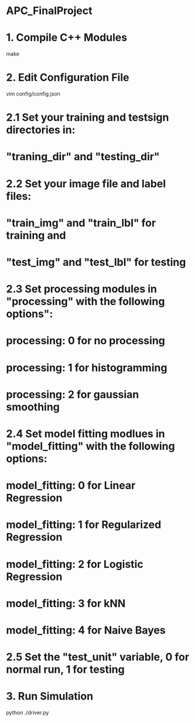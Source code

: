 # APC_FinalProject

# 1. Compile C++ Modules
make

# 2. Edit Configuration File
vim config/config.json

#  2.1 Set your training and testsign directories in:
#     "traning_dir" and "testing_dir"
#
#  2.2 Set your image file and label files:
#     "train_img" and "train_lbl" for training and 
#     "test_img" and "test_lbl" for testing
#
#  2.3 Set processing modules in "processing" with the following options":
#      processing: 0 for no processing
#      processing: 1 for histogramming
#      processing: 2 for gaussian smoothing
#
#  2.4 Set model fitting modlues in "model_fitting" with the following options:
#      model_fitting: 0 for Linear Regression
#      model_fitting: 1 for Regularized Regression
#      model_fitting: 2 for Logistic Regression
#      model_fitting: 3 for kNN
#      model_fitting: 4 for Naive Bayes
# 
#  2.5 Set the "test_unit" variable, 0 for normal run, 1 for testing

# 3. Run Simulation
python ./driver.py

